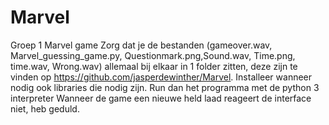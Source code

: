 # Marvel
Groep 1 Marvel game
Zorg dat je de bestanden
(gameover.wav, Marvel_guessing_game.py, Questionmark.png,Sound.wav, Time.png, time.wav, Wrong.wav)
allemaal bij elkaar in 1 folder zitten, deze zijn te vinden op https://github.com/jasperdewinther/Marvel.
Installeer wanneer nodig ook libraries die nodig zijn.
Run dan het programma met de python 3 interpreter
Wanneer de game een nieuwe held laad reageert de interface niet, heb geduld.
